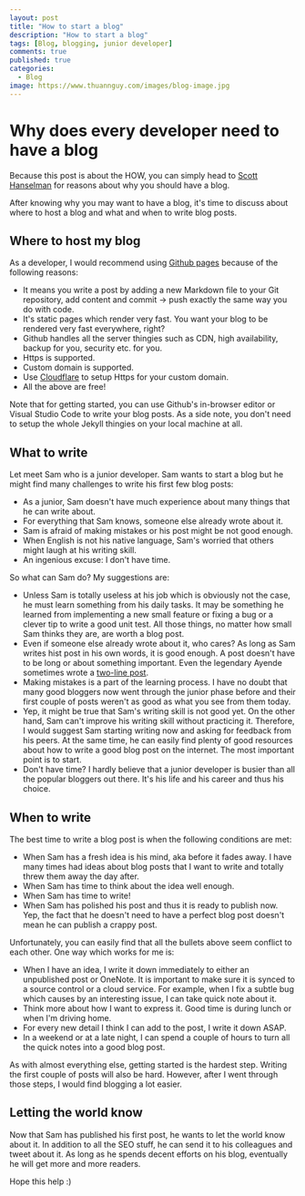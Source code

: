 ```yaml
---
layout: post
title: "How to start a blog"
description: "How to start a blog"
tags: [Blog, blogging, junior developer]
comments: true
published: true
categories:
  - Blog
image: https://www.thuannguy.com/images/blog-image.jpg
---
```

# Why does every developer need to have a blog

Because this post is about the HOW, you can simply head to [Scott Hanselman](https://www.hanselman.com/blog/YourWordsAreWasted.aspx) for reasons about why you should have a blog.

After knowing why you may want to have a blog, it's time to discuss about where to host a blog and what and when to write blog posts.

## Where to host my blog

As a developer, I would recommend using [Github pages](https://pages.github.com/) because of the following reasons:

- It means you write a post by adding a new Markdown file to your Git repository, add content and commit -> push exactly the same way you do with code.
- It's static pages which render very fast. You want your blog to be rendered very fast everywhere, right?
- Github handles all the server thingies such as CDN, high availability, backup for you, security etc. for you.
- Https is supported.
- Custom domain is supported.
- Use [Cloudflare](https://cloudflare.com/) to setup Https for your custom domain.
- All the above are free!

Note that for getting started, you can use Github's in-browser editor or Visual Studio Code to write your blog posts. As a side note, you don't need to setup the whole Jekyll thingies on your local machine at all.

## What to write

Let meet Sam who is a junior developer. Sam wants to start a blog but he might find many challenges to write his first few blog posts:

- As a junior, Sam doesn't have much experience about many things that he can write about.
- For everything that Sam knows, someone else already wrote about it.
- Sam is afraid of making mistakes or his post might be not good enough.
- When English is not his native language, Sam's worried that others might laugh at his writing skill.
- An ingenious excuse: I don't have time.

So what can Sam do? My suggestions are:

- Unless Sam is totally useless at his job which is obviously not the case, he must learn something from his daily tasks. It may be something he learned from implementing a new small feature or fixing a bug or a clever tip to write a good unit test. All those things, no matter how small Sam thinks they are, are worth a blog post.
- Even if someone else already wrote about it, who cares? As long as Sam writes hist post in his own words, it is good enough. A post doesn't have to be long or about something important. Even the legendary Ayende sometimes wrote a [two-line post](https://ayende.com/blog/10/thunderbird-ie).
- Making mistakes is a part of the learning process. I have no doubt that many good bloggers now went through the junior phase before and their first couple of posts weren't as good as what you see from them today.
- Yep, it might be true that Sam's writing skill is not good yet. On the other hand, Sam can't improve his writing skill without practicing it. Therefore, I would suggest Sam starting writing now and asking for feedback from his peers. At the same time, he can easily find plenty of good resources about how to write a good blog post on the internet. The most important point is to start.
- Don't have time? I hardly believe that a junior developer is busier than all the popular bloggers out there. It's his life and his career and thus his choice.

## When to write

The best time to write a blog post is when the following conditions are met:

- When Sam has a fresh idea is his mind, aka before it fades away. I have many times had ideas about blog posts that I want to write and totally threw them away the day after.
- When Sam has time to think about the idea well enough.
- When Sam has time to write!
- When Sam has polished his post and thus it is ready to publish now. Yep, the fact that he doesn't need to have a perfect blog post doesn't mean he can publish a crappy post.

Unfortunately, you can easily find that all the bullets above seem conflict to each other. One way which works for me is:

- When I have an idea, I write it down immediately to either an unpublished post or OneNote. It is important to make sure it is synced to a source control or a cloud service. For example, when I fix a subtle bug which causes by an interesting issue, I can take quick note about it.
- Think more about how I want to express it. Good time is during lunch or when I'm driving home.
- For every new detail I think I can add to the post, I write it down ASAP.
- In a weekend or at a late night, I can spend a couple of hours to turn all the quick notes into a good blog post.

As with almost everything else, getting started is the hardest step. Writing the first couple of posts will also be hard. However, after I went through those steps, I would find blogging a lot easier.

## Letting the world know

Now that Sam has published his first post, he wants to let the world know about it. In addition to all the SEO stuff, he can send it to his colleagues and tweet about it. As long as he spends decent efforts on his blog, eventually he will get more and more readers.

Hope this help :)